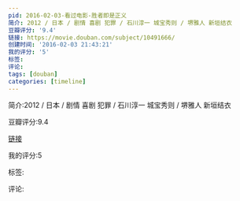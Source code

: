 ```yaml
---
pid: 2016-02-03-看过电影-胜者即是正义
简介: 2012 / 日本 / 剧情 喜剧 犯罪 / 石川淳一 城宝秀则 / 堺雅人 新垣结衣
豆瓣评分: '9.4'
链接: https://movie.douban.com/subject/10491666/
创建时间: '2016-02-03 21:43:21'
我的评分: '5'
标签:
评论:
tags: [douban]
categories: [timeline]
---
```

简介:2012 / 日本 / 剧情 喜剧 犯罪 / 石川淳一 城宝秀则 / 堺雅人 新垣结衣

豆瓣评分:9.4

[链接](https://movie.douban.com/subject/10491666/)

我的评分:5

标签:

评论:

